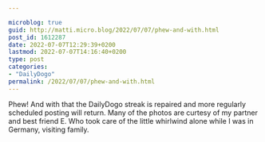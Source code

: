 ```yaml
---

microblog: true
guid: http://matti.micro.blog/2022/07/07/phew-and-with.html
post_id: 1612287
date: 2022-07-07T12:29:39+0200
lastmod: 2022-07-07T14:16:40+0200
type: post
categories:
- "DailyDogo"
permalink: /2022/07/07/phew-and-with.html
---
```

Phew! And with that the DailyDogo streak is repaired and more regularly scheduled posting will return. Many of the photos are curtesy of my partner and best friend E. Who took care of the little whirlwind alone while I was in Germany, visiting family.
